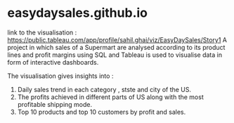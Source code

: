 # easydaysales.github.io
link to the visualisation : https://public.tableau.com/app/profile/sahil.ghai/viz/EasyDaySales/Story1
A project in which sales of a Supermart are analysed according to its product lines and profit margins using SQL and Tableau is used to visualise data in form of interactive dashboards.

The visualisation gives insights into :
1. Daily sales trend in each category , stste and city of the US.
2. The profits achieved in different parts of US along with the most profitable shipping mode.
3. Top 10 products and top 10 customers by profit and sales.
